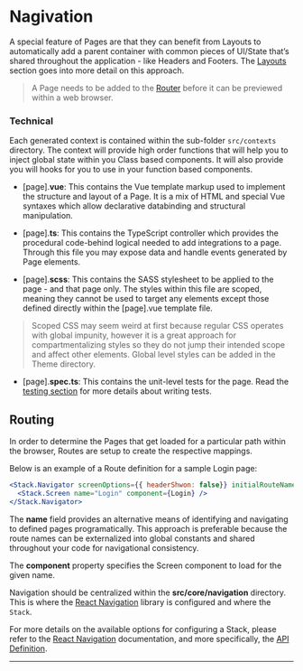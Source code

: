 # Nagivation

A special feature of Pages are that they can benefit from Layouts to automatically add a parent container with common pieces of UI/State that’s shared throughout the application - like Headers and Footers. The [Layouts](#layouts) section goes into more detail on this approach.

> A Page needs to be added to the [Router](#routing) before it can be previewed within a web browser.

### Technical

Each generated context is contained within the sub-folder `src/contexts` directory. The context will provide high order functions that will help you to inject global state within you Class based components. It will also provide you will hooks for you to use in your function based components.

*   \[page\].**vue**: This contains the Vue template markup used to implement the structure and layout of a Page. It is a mix of HTML and special Vue syntaxes which allow declarative databinding and structural manipulation.

*   \[page\].**ts**: This contains the TypeScript controller which provides the procedural code-behind logical needed to add integrations to a page. Through this file you may expose data and handle events generated by Page elements.

*   \[page\].**scss**: This contains the SASS stylesheet to be applied to the page - and that page only. The styles within this file are scoped, meaning they cannot be used to target any elements except those defined directly within the \[page\].vue template file.


> Scoped CSS may seem weird at first because regular CSS operates with global impunity, however it is a great approach for compartmentalizing styles so they do not jump their intended scope and affect other elements. Global level styles can be added in the Theme directory.

*   \[page\].**spec.ts**: This contains the unit-level tests for the page. Read the [testing section](Testing.md#unit-tests-with-jest) for more details about writing tests.

## Routing

In order to determine the Pages that get loaded for a particular path within the browser, Routes are setup to create the respective mappings.

Below is an example of a Route definition for a sample Login page:

```jsx
<Stack.Navigator screenOptions={{ headerShwon: false}} initialRouteName='Login'>
  <Stack.Screen name="Login" component={Login} />
</Stack.Navigator>
```


The **name** field provides an alternative means of identifying and navigating to defined pages programatically. This approach is preferable because the route names can be externalized into global constants and shared throughout your code for navigational consistency.

The **component** property specifies the Screen component to load for the given name.

Navigation should be centralized within the **src/core/navigation** directory. This is where the [React Navigation](https://reactnavigation.org/) library is configured and where the `Stack`.

For more details on the available options for configuring a Stack, please refer to the [React Navigation](https://reactnavigation.org/docs/stack-navigator/) documentation, and more specifically, the [API Definition](https://reactnavigation.org/docs/stack-navigator/#api-definition).


* * *